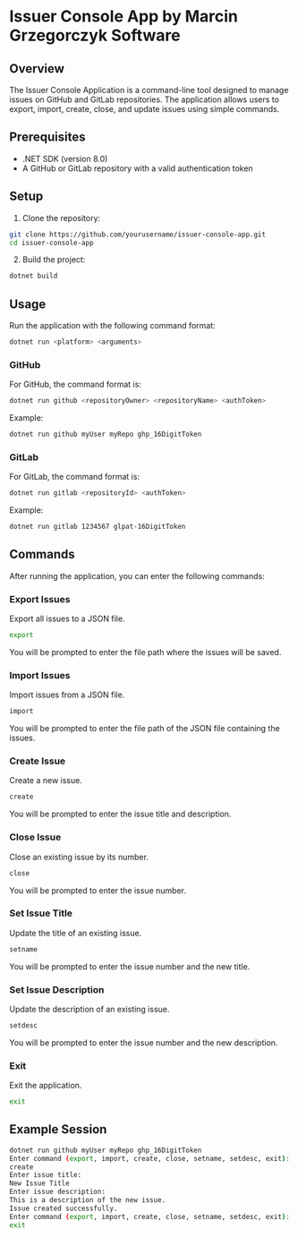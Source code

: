 
# Issuer Console App by Marcin Grzegorczyk Software

## Overview

The Issuer Console Application is a command-line tool designed to manage issues on GitHub and GitLab repositories. The application allows users to export, import, create, close, and update issues using simple commands.

## Prerequisites

- .NET SDK (version 8.0)
- A GitHub or GitLab repository with a valid authentication token

## Setup

1. Clone the repository:

```sh
git clone https://github.com/yourusername/issuer-console-app.git
cd issuer-console-app
```

2. Build the project:

```sh
dotnet build
```

## Usage

Run the application with the following command format:

```sh
dotnet run <platform> <arguments>
```

### GitHub

For GitHub, the command format is:

```sh
dotnet run github <repositoryOwner> <repositoryName> <authToken>
```

Example:

```sh
dotnet run github myUser myRepo ghp_16DigitToken
```

### GitLab

For GitLab, the command format is:

```sh
dotnet run gitlab <repositoryId> <authToken>
```

Example:

```sh
dotnet run gitlab 1234567 glpat-16DigitToken
```

## Commands

After running the application, you can enter the following commands:

### Export Issues

Export all issues to a JSON file.

```sh
export
```

You will be prompted to enter the file path where the issues will be saved.

### Import Issues

Import issues from a JSON file.

```sh
import
```

You will be prompted to enter the file path of the JSON file containing the issues.

### Create Issue

Create a new issue.

```sh
create
```

You will be prompted to enter the issue title and description.

### Close Issue

Close an existing issue by its number.

```sh
close
```

You will be prompted to enter the issue number.

### Set Issue Title

Update the title of an existing issue.

```sh
setname
```

You will be prompted to enter the issue number and the new title.

### Set Issue Description

Update the description of an existing issue.

```sh
setdesc
```

You will be prompted to enter the issue number and the new description.

### Exit

Exit the application.

```sh
exit
```

## Example Session

```sh
dotnet run github myUser myRepo ghp_16DigitToken
Enter command (export, import, create, close, setname, setdesc, exit):
create
Enter issue title:
New Issue Title
Enter issue description:
This is a description of the new issue.
Issue created successfully.
Enter command (export, import, create, close, setname, setdesc, exit):
exit
```
